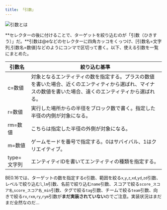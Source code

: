 ```yaml
---
title: 「引数」
---
```


![引数とは](https://cdn-ak.f.st-hatena.com/images/fotolife/s/sasigume/20210208/20210208092901.png)

**セレクターの後に付けることで、ターゲットを絞り込むのが「引数（ひきすう）」だ。**引数は@eなどのセレクターに四角カッコをくっつけ、\[引数名=文字列,引数名=数値\]などのようにコンマで区切って書く。以下、使える引数を一覧にまとめた。

| 引数名 | 絞り込む基準 |
|---|---|
| c=数値 | 対象となるエンティティの数を指定する。プラスの数値を書いた場合、近くのエンティティから選ばれ、マイナスの数値を書いた場合、遠くのエンティティから選ばれる。 |
| r=数値 | 実行した場所からの半径をブロック数で書く。指定した半径の内側が対象になる。 |
| rm=数値 | こちらは指定した半径の外側が対象になる。 |
| m=数値 | ゲームモードを番号で指定する。0はサバイバル、1はクリエイティブ。 |
| type=文字列 | エンティティIDを書いてエンティティの種類を指定する。 |

BE0.16では、ターゲットの数を指定するc引数、範囲を絞る`x`,`y`,`z`,`xd`,`yd`,`zd`引数、レベルで絞り込む`l`,`lm`引数、名前で絞り込む`name`引数、スコアで絞る`score_スコア名`,`score_スコア名_min`引数、タグで絞る`tag`引数、チームで絞る`team`引数、向きで絞る`rx`,`rxm`,`ry`,`rym`引数が**まだ実装されていない**のでご注意。実装状況はまだまだ全然なのだ…
